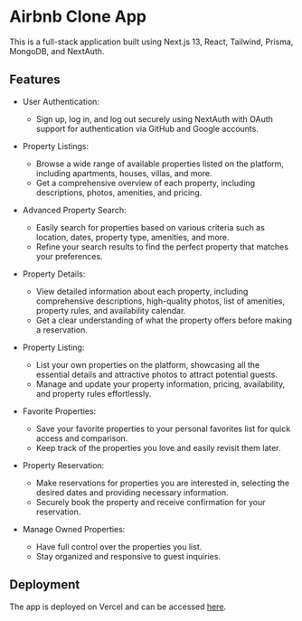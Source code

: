 # Airbnb Clone App

This is a full-stack application built using Next.js 13, React, Tailwind,
Prisma, MongoDB, and NextAuth.

## Features

- User Authentication:

  - Sign up, log in, and log out securely using NextAuth with OAuth support for
    authentication via GitHub and Google accounts.

- Property Listings:

  - Browse a wide range of available properties listed on the platform,
    including apartments, houses, villas, and more.
  - Get a comprehensive overview of each property, including descriptions,
    photos, amenities, and pricing.

- Advanced Property Search:

  - Easily search for properties based on various criteria such as location,
    dates, property type, amenities, and more.
  - Refine your search results to find the perfect property that matches your
    preferences.

- Property Details:

  - View detailed information about each property, including comprehensive
    descriptions, high-quality photos, list of amenities, property rules, and
    availability calendar.
  - Get a clear understanding of what the property offers before making a
    reservation.

- Property Listing:

  - List your own properties on the platform, showcasing all the essential
    details and attractive photos to attract potential guests.
  - Manage and update your property information, pricing, availability, and
    property rules effortlessly.

- Favorite Properties:

  - Save your favorite properties to your personal favorites list for quick
    access and comparison.
  - Keep track of the properties you love and easily revisit them later.

- Property Reservation:

  - Make reservations for properties you are interested in, selecting the
    desired dates and providing necessary information.
  - Securely book the property and receive confirmation for your reservation.

- Manage Owned Properties:
  - Have full control over the properties you list.
  - Stay organized and responsive to guest inquiries.

## Deployment

The app is deployed on Vercel and can be accessed
[here](https://rent-website-clone-seven.vercel.app/).
